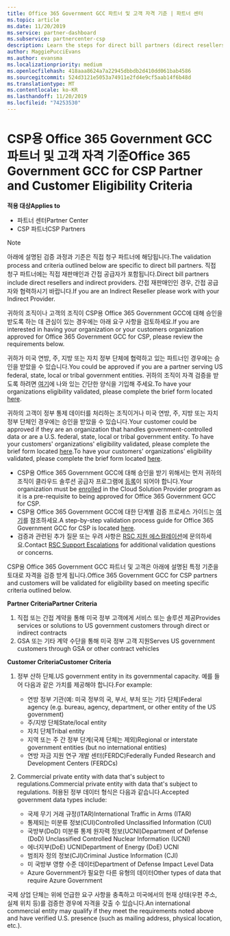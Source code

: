 ```yaml
---
title: Office 365 Government GCC 파트너 및 고객 자격 기준 | 파트너 센터
ms.topic: article
ms.date: 11/20/2019
ms.service: partner-dashboard
ms.subservice: partnercenter-csp
description: Learn the steps for direct bill partners (direct resellers, indirect providers) to validate partners and customers for Office 365 Government GCC for CSP.
author: MaggiePucciEvans
ms.author: evansma
ms.localizationpriority: medium
ms.openlocfilehash: 418aaa8624a7a22945dbbdb2d410dd061bab4586
ms.sourcegitcommit: 524d3121e5053a74911e2fd4e9cf5aab14f6b48d
ms.translationtype: MT
ms.contentlocale: ko-KR
ms.lasthandoff: 11/20/2019
ms.locfileid: "74253530"
---
```

# <a name="office-365-government-gcc-for-csp-partner-and-customer-eligibility-criteria"></a><span data-ttu-id="23112-103">CSP용 Office 365 Government GCC 파트너 및 고객 자격 기준</span><span class="sxs-lookup"><span data-stu-id="23112-103">Office 365 Government GCC for CSP Partner and Customer Eligibility Criteria</span></span>

<span data-ttu-id="23112-104">**적용 대상**</span><span class="sxs-lookup"><span data-stu-id="23112-104">**Applies to**</span></span>

-  <span data-ttu-id="23112-105">파트너 센터</span><span class="sxs-lookup"><span data-stu-id="23112-105">Partner Center</span></span>
-  <span data-ttu-id="23112-106">CSP 파트너</span><span class="sxs-lookup"><span data-stu-id="23112-106">CSP Partners</span></span>

>[!NOTE]
><span data-ttu-id="23112-107">아래에 설명된 검증 과정과 기준은 직접 청구 파트너에 해당됩니다.</span><span class="sxs-lookup"><span data-stu-id="23112-107">The validation process and criteria outlined below are specific to direct bill partners.</span></span> <span data-ttu-id="23112-108">직접 청구 파트너에는 직접 재판매인과 간접 공급자가 포함됩니다.</span><span class="sxs-lookup"><span data-stu-id="23112-108">Direct bill partners include direct resellers and indirect providers.</span></span>  <span data-ttu-id="23112-109">간접 재판매인인 경우, 간접 공급자와 협력하시기 바랍니다.</span><span class="sxs-lookup"><span data-stu-id="23112-109">If you are an Indirect Reseller please work with your Indirect Provider.</span></span> 

<span data-ttu-id="23112-110">귀하의 조직이나 고객의 조직이 CSP용 Office 365 Government GCC에 대해 승인을 받도록 하는 데 관심이 있는 경우에는 아래 요구 사항을 검토하세요.</span><span class="sxs-lookup"><span data-stu-id="23112-110">If you are interested in having your organization or your customers organization approved for Office 365 Government GCC for CSP, please review the requirements below.</span></span>

<span data-ttu-id="23112-111">귀하가 미국 연방, 주, 지방 또는 자치 정부 단체에 협력하고 있는 파트너인 경우에는 승인을 받았을 수 있습니다.</span><span class="sxs-lookup"><span data-stu-id="23112-111">You could be approved if you are a partner serving US federal, state, local or tribal government entities.</span></span> <span data-ttu-id="23112-112">귀하의 조직이 자격 검증을 받도록 하려면 [여기](https://products.office.com/government/eligibility-validation?ReqType=CSPPartner)에 나와 있는 간단한 양식을 기입해 주세요.</span><span class="sxs-lookup"><span data-stu-id="23112-112">To have your organizations eligibility validated, please complete the brief form located [here](https://products.office.com/government/eligibility-validation?ReqType=CSPPartner).</span></span>

<span data-ttu-id="23112-113">귀하의 고객이 정부 통제 데이터를 처리하는 조직이거나 미국 연방, 주, 지방 또는 자치 정부 단체인 경우에는 승인을 받았을 수 있습니다.</span><span class="sxs-lookup"><span data-stu-id="23112-113">Your customer could be approved if they are an organization that handles government-controlled data or are a U.S. federal, state, local or tribal government entity.</span></span> <span data-ttu-id="23112-114">To have your customers' organizations' eligibility validated, please complete the brief form located [here](https://products.office.com/government/eligibility-validation?ReqType=CSPCustomer).</span><span class="sxs-lookup"><span data-stu-id="23112-114">To have your customers' organizations' eligibility validated, please complete the brief form located [here](https://products.office.com/government/eligibility-validation?ReqType=CSPCustomer).</span></span> 

-   <span data-ttu-id="23112-115">CSP용 Office 365 Government GCC에 대해 승인을 받기 위해서는 먼저 귀하의 조직이 클라우드 솔루션 공급자 프로그램에 [등록](https://partnercenter.microsoft.com/partner/cloud-solution-provider)이 되어야 합니다.</span><span class="sxs-lookup"><span data-stu-id="23112-115">Your organization must be [enrolled](https://partnercenter.microsoft.com/partner/cloud-solution-provider) in the Cloud Solution Provider program as it is a pre-requisite to being approved for Office 365 Government GCC for CSP.</span></span>
-   <span data-ttu-id="23112-116">CSP용 Office 365 Government GCC에 대한 단계별 검증 프로세스 가이드는 [여기](https://go.microsoft.com/fwlink/?linkid=2007323)를 참조하세요.</span><span class="sxs-lookup"><span data-stu-id="23112-116">A step-by-step validation process guide for Office 365 Government GCC for CSP is located [here](https://go.microsoft.com/fwlink/?linkid=2007323).</span></span>
-   <span data-ttu-id="23112-117">검증과 관련된 추가 질문 또는 우려 사항은 [RSC 지원 에스컬레이션](mailto:usgcce@microsoft.com)에 문의하세요.</span><span class="sxs-lookup"><span data-stu-id="23112-117">Contact [RSC Support Escalations](mailto:usgcce@microsoft.com) for additional validation questions or concerns.</span></span>

<span data-ttu-id="23112-118">CSP용 Office 365 Government GCC 파트너 및 고객은 아래에 설명된 특정 기준을 토대로 자격을 검증 받게 됩니다.</span><span class="sxs-lookup"><span data-stu-id="23112-118">Office 365 Government GCC for CSP partners and customers will be validated for eligibility based on meeting specific criteria outlined below.</span></span>

<span data-ttu-id="23112-119">**Partner Criteria**</span><span class="sxs-lookup"><span data-stu-id="23112-119">**Partner Criteria**</span></span>
1.  <span data-ttu-id="23112-120">직접 또는 간접 계약을 통해 미국 정부 고객에게 서비스 또는 솔루션 제공</span><span class="sxs-lookup"><span data-stu-id="23112-120">Provides services or solutions to US government customers through direct or indirect contracts</span></span>
2.  <span data-ttu-id="23112-121">GSA 또는 기타 계약 수단을 통해 미국 정부 고객 지원</span><span class="sxs-lookup"><span data-stu-id="23112-121">Serves US government customers through GSA or other contract vehicles</span></span>

<span data-ttu-id="23112-122">**Customer Criteria**</span><span class="sxs-lookup"><span data-stu-id="23112-122">**Customer Criteria**</span></span>
1.  <span data-ttu-id="23112-123">정부 산하 단체.</span><span class="sxs-lookup"><span data-stu-id="23112-123">US government entity in its governmental capacity.</span></span> <span data-ttu-id="23112-124">예를 들어 다음과 같은 가치를 제공해야 합니다.</span><span class="sxs-lookup"><span data-stu-id="23112-124">For example:</span></span>
 
    -  <span data-ttu-id="23112-125">연방 정부 기관(예: 미국 정부의 국, 부서, 부처 또는 기타 단체)</span><span class="sxs-lookup"><span data-stu-id="23112-125">Federal agency (e.g. bureau, agency, department, or other entity of the US government)</span></span>
    -   <span data-ttu-id="23112-126">주/지방 단체</span><span class="sxs-lookup"><span data-stu-id="23112-126">State/local entity</span></span> 
    -   <span data-ttu-id="23112-127">자치 단체</span><span class="sxs-lookup"><span data-stu-id="23112-127">Tribal entity</span></span>
    -   <span data-ttu-id="23112-128">지역 또는 주 간 정부 단계(국제 단체는 제외)</span><span class="sxs-lookup"><span data-stu-id="23112-128">Regional or interstate government entities (but no international entities)</span></span>
    -   <span data-ttu-id="23112-129">연방 자금 지원 연구 개발 센터(FERDC)</span><span class="sxs-lookup"><span data-stu-id="23112-129">Federally Funded Research and Development Centers (FERDCs)</span></span>

2.  <span data-ttu-id="23112-130">Commercial private entity with data that's subject to regulations.</span><span class="sxs-lookup"><span data-stu-id="23112-130">Commercial private entity with data that's subject to regulations.</span></span> <span data-ttu-id="23112-131">허용된 정부 데이터 형식은 다음과 같습니다.</span><span class="sxs-lookup"><span data-stu-id="23112-131">Accepted government data types include:</span></span> 
    -   <span data-ttu-id="23112-132">국제 무기 거래 규정(ITAR)</span><span class="sxs-lookup"><span data-stu-id="23112-132">International Traffic in Arms (ITAR)</span></span>
    -   <span data-ttu-id="23112-133">통제되는 미분류 정보(CUI)</span><span class="sxs-lookup"><span data-stu-id="23112-133">Controlled Unclassified Information (CUI)</span></span>
    -   <span data-ttu-id="23112-134">국방부(DoD) 미분류 통제 원자력 정보(UCNI)</span><span class="sxs-lookup"><span data-stu-id="23112-134">Department of Defense (DoD) Unclassified Controlled Nuclear Information (UCNI)</span></span>
    -   <span data-ttu-id="23112-135">에너지부(DoE) UCNI</span><span class="sxs-lookup"><span data-stu-id="23112-135">Department of Energy (DoE) UCNI</span></span>
    -   <span data-ttu-id="23112-136">범죄자 정의 정보(CJI)</span><span class="sxs-lookup"><span data-stu-id="23112-136">Criminal Justice Information (CJI)</span></span>
    -   <span data-ttu-id="23112-137">미 국방부 영향 수준 데이터</span><span class="sxs-lookup"><span data-stu-id="23112-137">Department of Defense Impact Level Data</span></span>
    -   <span data-ttu-id="23112-138">Azure Government가 필요한 다른 유형의 데이터</span><span class="sxs-lookup"><span data-stu-id="23112-138">Other types of data that require Azure Government</span></span>

<span data-ttu-id="23112-139">국제 상업 단체는 위에 언급한 요구 사항을 충족하고 미국에서의 현재 상태(우편 주소, 실제 위치 등)를 검증한 경우에 자격을 갖출 수 있습니다.</span><span class="sxs-lookup"><span data-stu-id="23112-139">An international commercial entity may qualify if they meet the requirements noted above and have verified U.S. presence (such as mailing address, physical location, etc.).</span></span>

